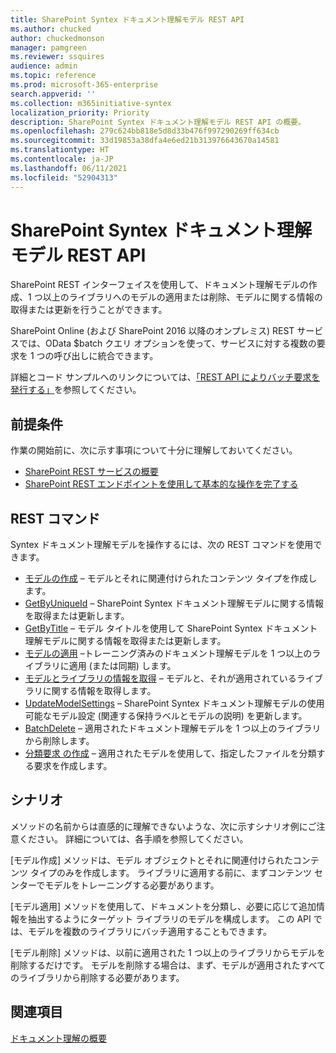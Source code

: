 ```yaml
---
title: SharePoint Syntex ドキュメント理解モデル REST API
ms.author: chucked
author: chuckedmonson
manager: pamgreen
ms.reviewer: ssquires
audience: admin
ms.topic: reference
ms.prod: microsoft-365-enterprise
search.appverid: ''
ms.collection: m365initiative-syntex
localization_priority: Priority
description: SharePoint Syntex ドキュメント理解モデル REST API の概要。
ms.openlocfilehash: 279c624bb818e5d8d33b476f997290269ff634cb
ms.sourcegitcommit: 33d19853a38dfa4e6ed21b313976643670a14581
ms.translationtype: HT
ms.contentlocale: ja-JP
ms.lasthandoff: 06/11/2021
ms.locfileid: "52904313"
---
```

# <a name="sharepoint-syntex-document-understanding-model-rest-api"></a>SharePoint Syntex ドキュメント理解モデル REST API

SharePoint REST インターフェイスを使用して、ドキュメント理解モデルの作成、1 つ以上のライブラリへのモデルの適用または削除、モデルに関する情報の取得または更新を行うことができます。 

SharePoint Online (および SharePoint 2016 以降のオンプレミス) REST サービスでは、OData $batch クエリ オプションを使って、サービスに対する複数の要求を 1 つの呼び出しに統合できます。 

詳細とコード サンプルへのリンクについては、[「REST API によりバッチ要求を発行する」](/sharepoint/dev/sp-add-ins/make-batch-requests-with-the-rest-apis.md)を参照してください。

## <a name="prerequisites"></a>前提条件

作業の開始前に、次に示す事項について十分に理解しておいてください。

- [SharePoint REST サービスの概要](/sharepoint/dev/sp-add-ins/get-to-know-the-sharepoint-rest-service.md) 
- [SharePoint REST エンドポイントを使用して基本的な操作を完了する](/sharepoint/dev/sp-add-ins/complete-basic-operations-using-sharepoint-rest-endpoints.md)

## <a name="rest-commands"></a>REST コマンド

Syntex ドキュメント理解モデルを操作するには、次の REST コマンドを使用できます。

- [モデルの作成](rest-createmodel-method.md) – モデルとそれに関連付けられたコンテンツ タイプを作成します。
- [GetByUniqueId](rest-getbyuniqueid-method.md) – SharePoint Syntex ドキュメント理解モデルに関する情報を取得または更新します。
- [GetByTitle](rest-getbytitle-method.md) – モデル タイトルを使用して SharePoint Syntex ドキュメント理解モデルに関する情報を取得または更新します。
- [モデルの適用](rest-applymodel-method.md) –トレーニング済みのドキュメント理解モデルを 1 つ以上のライブラリに適用 (または同期) します。
- [モデルとライブラリの情報を取得](rest-getmodelandlibraryinfo.md) – モデルと、それが適用されているライブラリに関する情報を取得します。
- [UpdateModelSettings](rest-updatemodelsettings-method.md) – SharePoint Syntex ドキュメント理解モデルの使用可能なモデル設定 (関連する保持ラベルとモデルの説明) を更新します。
- [BatchDelete](rest-batchdelete-method.md) – 適用されたドキュメント理解モデルを 1 つ以上のライブラリから削除します。
- [分類要求 の作成](rest-createclassificationrequest.md) – 適用されたモデルを使用して、指定したファイルを分類する要求を作成します。

## <a name="scenarios"></a>シナリオ

メソッドの名前からは直感的に理解できないような、次に示すシナリオ例にご注意ください。 詳細については、各手順を参照してください。

[モデル作成] メソッドは、モデル オブジェクトとそれに関連付けられたコンテンツ タイプのみを作成します。 ライブラリに適用する前に、まずコンテンツ センターでモデルをトレーニングする必要があります。

[モデル適用] メソッドを使用して、ドキュメントを分類し、必要に応じて追加情報を抽出するようにターゲット ライブラリのモデルを構成します。 この API では、モデルを複数のライブラリにバッチ適用することもできます。

[モデル削除] メソッドは、以前に適用された 1 つ以上のライブラリからモデルを削除するだけです。 モデルを削除する場合は、まず、モデルが適用されたすべてのライブラリから削除する必要があります。


## <a name="see-also"></a>関連項目

[ドキュメント理解の概要](../document-understanding-overview.md)

